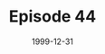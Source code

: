 ---
layout: podcast
title: Episode 44 
number: 44
subtitle: 
summary: 
date: 1999-12-31
location: https://dl.dropboxusercontent.com/s/2bbq3zg3ciqfyyl/watir_podcast_44.mp3?dl=0
size: 
duration: 
---